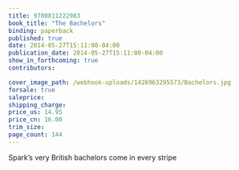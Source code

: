 ```yaml
---
title: 9780811222983
book_title: "The Bachelors"
binding: paperback
published: true
date: 2014-05-27T15:11:00-04:00
publication_date: 2014-05-27T15:11:00-04:00
show_in_forthcoming: true
contributors:

cover_image_path: /webhook-uploads/1426963295573/Bachelors.jpg
forsale: true
saleprice:
shipping_charge:
price_us: 14.95
price_cn: 16.00
trim_size:
page_count: 144
---
```

Spark’s very British bachelors come in every stripe


